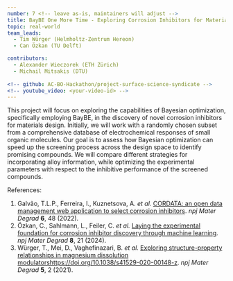 ```yaml
---
number: 7 <!-- leave as-is, maintainers will adjust -->
title: BayBE One More Time - Exploring Corrosion Inhibitors for Materials Design
topic: real-world
team_leads:
  - Tim Würger (Helmholtz-Zentrum Hereon)
  - Can Özkan (TU Delft)

contributors:
  - Alexander Wieczorek (ETH Zürich)
  - Michail Mitsakis (DTU) 
  
<!-- github: AC-BO-Hackathon/project-surface-science-syndicate -->
<!-- youtube_video: <your-video-id> -->
---
```


This project will focus on exploring the capabilities of Bayesian optimization, specifically employing BayBE, in the discovery of novel corrosion inhibitors for materials design. Initially, we will work with a randomly chosen subset from a comprehensive database of electrochemical responses of small organic molecules. Our goal is to assess how Bayesian optimization can speed up the screening process across the design space to identify promising compounds. We will compare different strategies for incorporating alloy information, while optimizing the experimental parameters with respect to the inhibitive performance of the screened compounds.

References:
1. Galvão, T.L.P., Ferreira, I., Kuznetsova, A. _et al._ [CORDATA: an open data management web application to select corrosion inhibitors](https://doi.org/10.1038/s41529-022-00259-9). _npj Mater Degrad_ **6**, 48 (2022).
2. Özkan, C., Sahlmann, L., Feiler, C. _et al._ [Laying the experimental foundation for corrosion inhibitor discovery through machine learning](https://doi.org/10.1038/s41529-024-00435-z). _npj Mater Degrad_ **8**, 21 (2024).
3. Würger, T., Mei, D., Vaghefinazari, B. _et al._ [Exploring structure-property relationships in magnesium dissolution modulators](https://doi.org/10.1038/s41529-020-00148-z)https://doi.org/10.1038/s41529-020-00148-z. _npj Mater Degrad_ **5**, 2 (2021).
